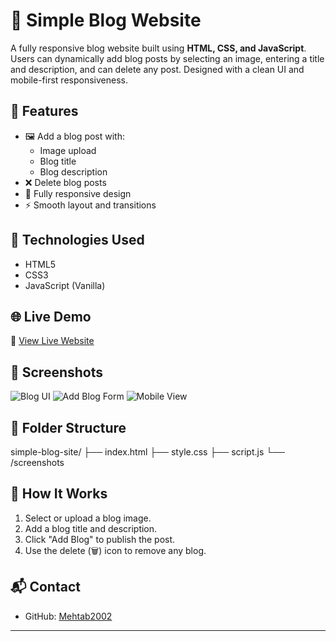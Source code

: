 # 📝 Simple Blog Website

A fully responsive blog website built using **HTML, CSS, and JavaScript**. Users can dynamically add blog posts by selecting an image, entering a title and description, and can delete any post. Designed with a clean UI and mobile-first responsiveness.

## 🌟 Features

- 🖼 Add a blog post with:
  - Image upload
  - Blog title
  - Blog description
- ❌ Delete blog posts
- 📱 Fully responsive design
- ⚡ Smooth layout and transitions

## 🧰 Technologies Used

- HTML5
- CSS3
- JavaScript (Vanilla)

## 🌐 Live Demo

🔗 [View Live Website](https://Mehtab2002.github.io/simple-blog-site/)

## 📸 Screenshots

![Blog UI](screenshots/blog-ui.png)
![Add Blog Form](screenshots/add-form.png)
![Mobile View](screenshots/mobile-view.png)

## 📁 Folder Structure
simple-blog-site/
├── index.html
├── style.css
├── script.js
└── /screenshots

## 🚀 How It Works

1. Select or upload a blog image.
2. Add a blog title and description.
3. Click "Add Blog" to publish the post.
4. Use the delete (🗑️) icon to remove any blog.

## 📬 Contact

- GitHub: [Mehtab2002](https://github.com/Mehtab2002)

---

